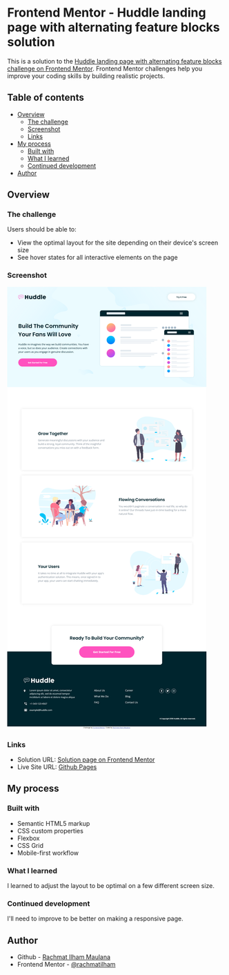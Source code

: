 # Frontend Mentor - Huddle landing page with alternating feature blocks solution

This is a solution to the [Huddle landing page with alternating feature blocks challenge on Frontend Mentor](https://www.frontendmentor.io/challenges/huddle-landing-page-with-alternating-feature-blocks-5ca5f5981e82137ec91a5100). Frontend Mentor challenges help you improve your coding skills by building realistic projects.

## Table of contents

- [Overview](#overview)
  - [The challenge](#the-challenge)
  - [Screenshot](#screenshot)
  - [Links](#links)
- [My process](#my-process)
  - [Built with](#built-with)
  - [What I learned](#what-i-learned)
  - [Continued development](#continued-development)
- [Author](#author)

## Overview

### The challenge

Users should be able to:

- View the optimal layout for the site depending on their device's screen size
- See hover states for all interactive elements on the page

### Screenshot

![Page Screenshot](./images/screenshot.jpg)

### Links

- Solution URL: [Solution page on Frontend Mentor]()
- Live Site URL: [Github Pages](https://rachmatilham.github.io/huddle-landing-page-with-alternating-feature-blocks-master/)

## My process

### Built with

- Semantic HTML5 markup
- CSS custom properties
- Flexbox
- CSS Grid
- Mobile-first workflow

### What I learned

I learned to adjust the layout to be optimal on a few different screen size.

### Continued development

I'll need to improve to be better on making a responsive page.

## Author

- Github - [Rachmat Ilham Maulana](https://github.com/rachmatilham)
- Frontend Mentor - [@rachmatilham](https://www.frontendmentor.io/profile/rachmatilham)
